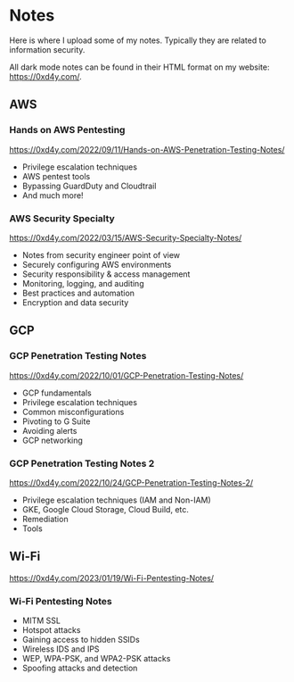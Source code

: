 # Notes
Here is where I upload some of my notes. Typically they are related to information security.

All dark mode notes can be found in their HTML format on my website: https://0xd4y.com/.

## AWS
### Hands on AWS Pentesting
https://0xd4y.com/2022/09/11/Hands-on-AWS-Penetration-Testing-Notes/
- Privilege escalation techniques
- AWS pentest tools
- Bypassing GuardDuty and Cloudtrail
- And much more!

### AWS Security Specialty
https://0xd4y.com/2022/03/15/AWS-Security-Specialty-Notes/
- Notes from security engineer point of view
- Securely configuring AWS environments
- Security responsibility & access management 
- Monitoring, logging, and auditing 
- Best practices and automation 
- Encryption and data security

## GCP
### GCP Penetration Testing Notes
https://0xd4y.com/2022/10/01/GCP-Penetration-Testing-Notes/
- GCP fundamentals
- Privilege escalation techniques 
- Common misconfigurations
- Pivoting to G Suite
- Avoiding alerts
- GCP networking

### GCP Penetration Testing Notes 2
https://0xd4y.com/2022/10/24/GCP-Penetration-Testing-Notes-2/
- Privilege escalation techniques (IAM and Non-IAM)
- GKE, Google Cloud Storage, Cloud Build, etc.
- Remediation
- Tools

## Wi-Fi
https://0xd4y.com/2023/01/19/Wi-Fi-Pentesting-Notes/
### Wi-Fi Pentesting Notes
- MITM SSL
- Hotspot attacks
- Gaining access to hidden SSIDs
- Wireless IDS and IPS
- WEP, WPA-PSK, and WPA2-PSK attacks 
- Spoofing attacks and detection
